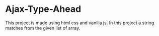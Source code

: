 # Ajax-Type-Ahead
This project is made using html css and vanilla js. In this project a string matches from the given list of array.
